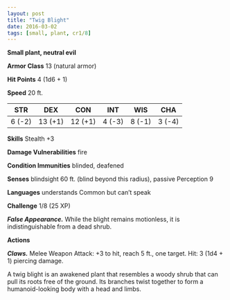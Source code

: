 ```yaml
---
layout: post
title: "Twig Blight"
date: 2016-03-02
tags: [small, plant, cr1/8]
---
```


**Small plant, neutral evil**

**Armor Class** 13 (natural armor)

**Hit Points** 4 (1d6 + 1)

**Speed** 20 ft.

|   STR   |   DEX   |   CON   |   INT   |   WIS   |   CHA   |
|:-----:|:-----:|:-----:|:-----:|:-----:|:-----:|
| 6 (-2) | 13 (+1) | 12 (+1) | 4 (-3) | 8 (-1) | 3 (-4) |

**Skills** Stealth +3

**Damage Vulnerabilities** fire

**Condition Immunities** blinded, deafened

**Senses** blindsight 60 ft. (blind beyond this radius),
passive Perception 9

**Languages** understands Common but can’t speak

**Challenge** 1/8 (25 XP)

***False Appearance.*** While the blight remains motionless, it is indistinguishable from a dead shrub.

**Actions**

***Claws.*** Melee Weapon Attack: +3 to hit, reach 5 ft., one target. Hit: 3 (1d4 + 1) piercing damage.

A twig blight is an awakened plant that resembles a woody shrub that can pull its roots free of the ground. Its branches twist together to form a humanoid-looking body with a head and limbs.
